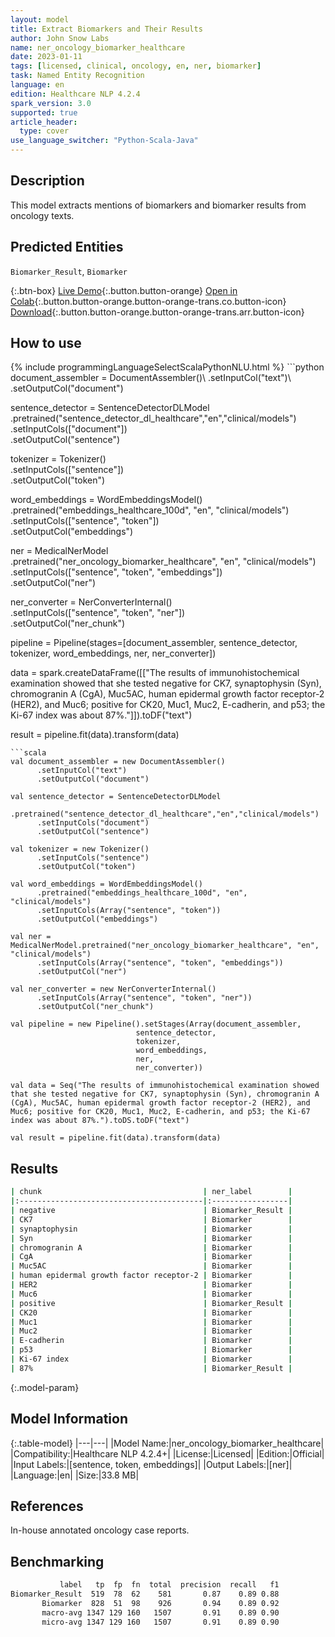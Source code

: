 ```yaml
---
layout: model
title: Extract Biomarkers and Their Results
author: John Snow Labs
name: ner_oncology_biomarker_healthcare
date: 2023-01-11
tags: [licensed, clinical, oncology, en, ner, biomarker]
task: Named Entity Recognition
language: en
edition: Healthcare NLP 4.2.4
spark_version: 3.0
supported: true
article_header:
  type: cover
use_language_switcher: "Python-Scala-Java"
---
```


## Description

This model extracts mentions of biomarkers and biomarker results from oncology texts.

## Predicted Entities

`Biomarker_Result`, `Biomarker`

{:.btn-box}
[Live Demo](https://demo.johnsnowlabs.com/healthcare/NER_ONCOLOGY_CLINICAL/){:.button.button-orange}
[Open in Colab](https://colab.research.google.com/github/JohnSnowLabs/spark-nlp-workshop/blob/master/tutorials/Certification_Trainings/Healthcare/27.Oncology_Model.ipynb){:.button.button-orange.button-orange-trans.co.button-icon}
[Download](https://s3.amazonaws.com/auxdata.johnsnowlabs.com/clinical/models/ner_oncology_biomarker_healthcare_en_4.2.4_3.0_1673477151495.zip){:.button.button-orange.button-orange-trans.arr.button-icon}

## How to use



<div class="tabs-box" markdown="1">
{% include programmingLanguageSelectScalaPythonNLU.html %}
```python
document_assembler = DocumentAssembler()\
      .setInputCol("text")\
      .setOutputCol("document")

sentence_detector = SentenceDetectorDLModel\
      .pretrained("sentence_detector_dl_healthcare","en","clinical/models")\
      .setInputCols(["document"])\
      .setOutputCol("sentence")

tokenizer = Tokenizer() \
      .setInputCols(["sentence"]) \
      .setOutputCol("token")

word_embeddings = WordEmbeddingsModel()\
      .pretrained("embeddings_healthcare_100d", "en", "clinical/models")\
      .setInputCols(["sentence", "token"]) \
      .setOutputCol("embeddings")                

ner = MedicalNerModel\
      .pretrained("ner_oncology_biomarker_healthcare", "en", "clinical/models") \
      .setInputCols(["sentence", "token", "embeddings"]) \
      .setOutputCol("ner")

ner_converter = NerConverterInternal() \
      .setInputCols(["sentence", "token", "ner"]) \
      .setOutputCol("ner_chunk")
        
pipeline = Pipeline(stages=[document_assembler,
                            sentence_detector,
                            tokenizer,
                            word_embeddings,
                            ner,
                            ner_converter])

data = spark.createDataFrame([["The results of immunohistochemical examination showed that she tested negative for CK7, synaptophysin (Syn), chromogranin A (CgA), Muc5AC, human epidermal growth factor receptor-2 (HER2), and Muc6; positive for CK20, Muc1, Muc2, E-cadherin, and p53; the Ki-67 index was about 87%."]]).toDF("text")

result = pipeline.fit(data).transform(data)
        
```
```scala
val document_assembler = new DocumentAssembler()
      .setInputCol("text")
      .setOutputCol("document")
    
val sentence_detector = SentenceDetectorDLModel
      .pretrained("sentence_detector_dl_healthcare","en","clinical/models")
      .setInputCols("document")
      .setOutputCol("sentence")
    
val tokenizer = new Tokenizer()
      .setInputCols("sentence")
      .setOutputCol("token")
    
val word_embeddings = WordEmbeddingsModel()
      .pretrained("embeddings_healthcare_100d", "en", "clinical/models")
      .setInputCols(Array("sentence", "token"))
      .setOutputCol("embeddings")                
    
val ner = MedicalNerModel.pretrained("ner_oncology_biomarker_healthcare", "en", "clinical/models")
      .setInputCols(Array("sentence", "token", "embeddings"))
      .setOutputCol("ner")
    
val ner_converter = new NerConverterInternal()
      .setInputCols(Array("sentence", "token", "ner"))
      .setOutputCol("ner_chunk")
        
val pipeline = new Pipeline().setStages(Array(document_assembler,
                            sentence_detector,
                            tokenizer,
                            word_embeddings,
                            ner,
                            ner_converter))    

val data = Seq("The results of immunohistochemical examination showed that she tested negative for CK7, synaptophysin (Syn), chromogranin A (CgA), Muc5AC, human epidermal growth factor receptor-2 (HER2), and Muc6; positive for CK20, Muc1, Muc2, E-cadherin, and p53; the Ki-67 index was about 87%.").toDS.toDF("text")

val result = pipeline.fit(data).transform(data)
```
</div>

## Results

```bash
| chunk                                    | ner_label        |
|:-----------------------------------------|:-----------------|
| negative                                 | Biomarker_Result |
| CK7                                      | Biomarker        |
| synaptophysin                            | Biomarker        |
| Syn                                      | Biomarker        |
| chromogranin A                           | Biomarker        |
| CgA                                      | Biomarker        |
| Muc5AC                                   | Biomarker        |
| human epidermal growth factor receptor-2 | Biomarker        |
| HER2                                     | Biomarker        |
| Muc6                                     | Biomarker        |
| positive                                 | Biomarker_Result |
| CK20                                     | Biomarker        |
| Muc1                                     | Biomarker        |
| Muc2                                     | Biomarker        |
| E-cadherin                               | Biomarker        |
| p53                                      | Biomarker        |
| Ki-67 index                              | Biomarker        |
| 87%                                      | Biomarker_Result |
```

{:.model-param}
## Model Information

{:.table-model}
|---|---|
|Model Name:|ner_oncology_biomarker_healthcare|
|Compatibility:|Healthcare NLP 4.2.4+|
|License:|Licensed|
|Edition:|Official|
|Input Labels:|[sentence, token, embeddings]|
|Output Labels:|[ner]|
|Language:|en|
|Size:|33.8 MB|

## References

In-house annotated oncology case reports.

## Benchmarking

```bash
           label   tp  fp  fn  total  precision  recall   f1
Biomarker_Result  519  78  62    581       0.87    0.89 0.88
       Biomarker  828  51  98    926       0.94    0.89 0.92
       macro-avg 1347 129 160   1507       0.91    0.89 0.90
       micro-avg 1347 129 160   1507       0.91    0.89 0.90
```
